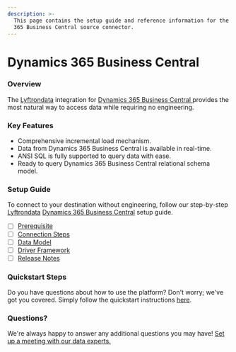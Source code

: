 ```yaml
---
description: >-
  This page contains the setup guide and reference information for the Dynamics
  365 Business Central source connector.
---
```


# Dynamics 365 Business Central

### Overview

The [Lyftrondata](https://www.lyftrondata.com/) integration for [Dynamics 365 Business Central](https://www.lyftrondata.com/integration/dynamics-365-business-central/)[ ](https://www.lyftrondata.com/integration/dynamics-365-business-central/)provides the most natural way to access data while requiring no engineering.

### Key Features

* Comprehensive incremental load mechanism.
* Data from Dynamics 365 Business Central is available in real-time.
* ANSI SQL is fully supported to query data with ease.
* Ready to query Dynamics 365 Business Central relational schema model.

### Setup Guide

To connect to your destination without engineering, follow our step-by-step [Lyftrondata](https://www.lyftrondata.com/) [Dynamics 365 Business Central](https://www.lyftrondata.com/integration/dynamics-365-business-central/) setup guide.

* [ ] [Prerequisite](prerequisite.md)
* [ ] [Connection Steps](connection-steps.md)
* [ ] [Data Model](data-model/)
* [ ] [Driver Framework](driver-framework/)
* [ ] [Release Notes](release-notes.md)

### Quickstart Steps

Do you have questions about how to use the platform? Don't worry; we've got you covered. Simply follow the quickstart instructions [here](./).

### Questions? <a href="#questions" id="questions"></a>

We're always happy to answer any additional questions you may have! [Set up a meeting with our data experts.](https://www.lyftrondata.com/book-a-meeting/)
